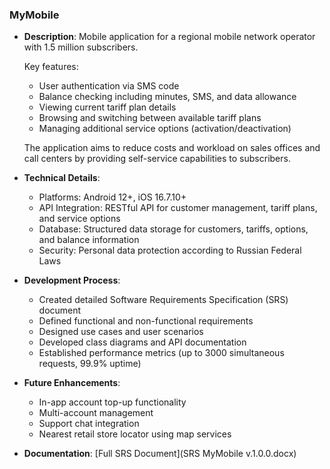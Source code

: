 ### **MyMobile**
- **Description**: Mobile application for a regional mobile network operator with 1.5 million subscribers.
  
  Key features:
  - User authentication via SMS code
  - Balance checking including minutes, SMS, and data allowance
  - Viewing current tariff plan details
  - Browsing and switching between available tariff plans
  - Managing additional service options (activation/deactivation)
  
  The application aims to reduce costs and workload on sales offices and call centers by providing self-service capabilities to subscribers.

- **Technical Details**:
  - Platforms: Android 12+, iOS 16.7.10+
  - API Integration: RESTful API for customer management, tariff plans, and service options
  - Database: Structured data storage for customers, tariffs, options, and balance information
  - Security: Personal data protection according to Russian Federal Laws

- **Development Process**:
  - Created detailed Software Requirements Specification (SRS) document
  - Defined functional and non-functional requirements
  - Designed use cases and user scenarios
  - Developed class diagrams and API documentation
  - Established performance metrics (up to 3000 simultaneous requests, 99.9% uptime)

- **Future Enhancements**:
  - In-app account top-up functionality
  - Multi-account management
  - Support chat integration
  - Nearest retail store locator using map services

- **Documentation**: [Full SRS Document](SRS MyMobile v.1.0.0.docx)
